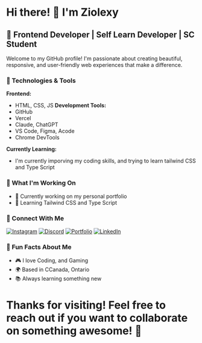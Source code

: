 # Hi there! 👋 I'm Ziolexy

## 🚀 Frontend Developer | Self Learn Developer | SC Student

Welcome to my GitHub profile! I'm passionate about creating beautiful, responsive, and user-friendly web experiences that make a difference.

### 🔧 Technologies & Tools

**Frontend:**
- HTML, CSS, JS
**Development Tools:**
- GitHub
- Vercel
- Claude, ChatGPT
- VS Code, Figma, Acode
- Chrome DevTools

**Currently Learning:**
- I'm currently imporving my coding skills, and trying to learn tailwind CSS and Type Script 
  

### 🎯 What I'm Working On

- 🔭 Currently working on my personal portfolio
- 🌱 Learning Tailwind CSS and Type Script


### 🤝 Connect With Me

[![Instagram](https://img.shields.io/badge/Instagram-%23E4405F.svg?style=for-the-badge&logo=Instagram&logoColor=white)](https://instagram.com/Taho4life)
[![Discord](https://img.shields.io/badge/Discord-%235865F2.svg?style=for-the-badge&logo=discord&logoColor=white)](https://discord.gg/ziolexy)
[![Portfolio](https://img.shields.io/badge/Portfolio-%23000000.svg?style=for-the-badge&logo=firefox&logoColor=#FF7139)](https://[your-portfolio-url].com)
[![LinkedIn](https://img.shields.io/badge/LinkedIn-%230077B5.svg?style=for-the-badge&logo=linkedin&logoColor=white)](https://linkedin.com/in/[YOUR-LINKEDIN])


### 🎵 Fun Facts About Me

- 🎮 I love Coding, and Gaming
- 🌍 Based in CCanada, Ontario
- 📚 Always learning something new

# Thanks for visiting! Feel free to reach out if you want to collaborate on something awesome! 🚀
